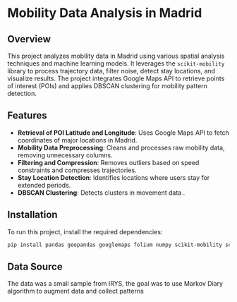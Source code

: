 # Mobility Data Analysis in Madrid

## Overview
This project analyzes mobility data in Madrid using various spatial analysis techniques and machine learning models. It leverages the `scikit-mobility` library to process trajectory data, filter noise, detect stay locations, and visualize results. The project integrates Google Maps API to retrieve points of interest (POIs) and applies DBSCAN clustering for mobility pattern detection.

## Features
- **Retrieval of POI Latitude and Longitude**: Uses Google Maps API to fetch coordinates of major locations in Madrid.
- **Mobility Data Preprocessing**: Cleans and processes raw mobility data, removing unnecessary columns.
- **Filtering and Compression**: Removes outliers based on speed constraints and compresses trajectories.
- **Stay Location Detection**: Identifies locations where users stay for extended periods.
- **DBSCAN Clustering**: Detects clusters in movement data .

## Installation
To run this project, install the required dependencies:

```sh
pip install pandas geopandas googlemaps folium numpy scikit-mobility scikit-learn branca
```



## Data Source
The data was a small sample from IRYS, the goal was to use Markov Diary algorithm to augment data and collect patterns 



